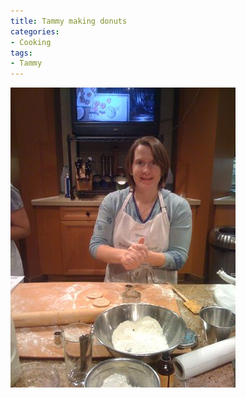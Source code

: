 ```yaml
---
title: Tammy making donuts
categories:
- Cooking
tags:
- Tammy
---
```


![](/assets/posts/2009/980c64794e44cd0091b403f089d8c7bd.png)

